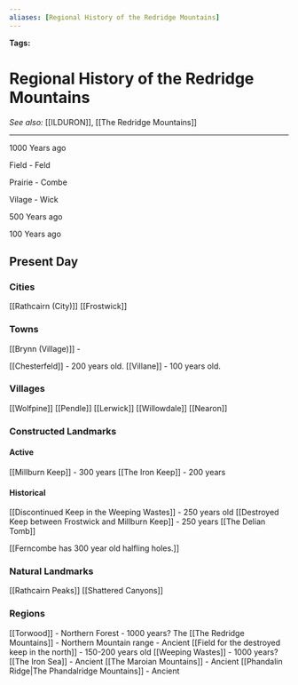 ```yaml
---
aliases: [Regional History of the Redridge Mountains]
---
```


**Tags:** 
# Regional History of the Redridge Mountains
*See also:* [[ILDURON]], [[The Redridge Mountains]]
___


1000 Years ago


Field - Feld

 Prairie - Combe

 Vilage - Wick

 500 Years ago


 100 Years ago
 
## Present Day
### Cities
[[Rathcairn (City)]]
[[Frostwick]] 


### Towns
[[Brynn (Village)]] - 

[[Chesterfeld]] - 200 years old.
[[Villane]] - 100 years old.

 ### Villages
[[Wolfpine]]
[[Pendle]]
[[Lerwick]]
[[Willowdale]]
[[Nearon]]

### Constructed Landmarks
#### Active
[[Millburn Keep]] - 300 years
[[The Iron Keep]] - 200 years

#### Historical
[[Discontinued Keep in the Weeping Wastes]] - 250 years old
[[Destroyed Keep between Frostwick and Millburn Keep]] - 250 years
[[The Delian Tomb]]

[[Ferncombe has 300 year old halfling holes.]]

### Natural Landmarks
[[Rathcairn Peaks]]
[[Shattered Canyons]]

### Regions
[[Torwood]] - Northern Forest - 1000 years?
The [[The Redridge Mountains]] - Northern Mountain range - Ancient
[[Field for the destroyed keep in the north]] - 150-200 years old
[[Weeping Wastes]] - 1000 years?
[[The Iron Sea]] - Ancient
[[The Maroian Mountains]] - Ancient
[[Phandalin Ridge|The Phandalridge Mountains]] - Ancient


